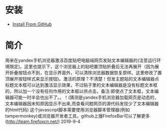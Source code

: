 # 安装
- [Install From GitHub]()
# 简介
用来在yandex手机浏览器激活百度贴吧电脑端网页发贴文本编辑器的(注意运行环境限定)。这里也提示下，这个浏览器上的贴吧置顶贴折叠后无法再展开（因为展开折叠按钮点不到，在显示界面外，可以清除浏览器数据恢复原样。这里修改了置顶展开按钮样式来显示按钮)。激活的原理？不清楚！但发主题贴的文本编辑器点标题文本框可以达到激活显示效果，不过贴子里的文本编辑器是没有标题文本框的，所以加一个没有任何作用的文本框以供点击。备注:即使点了文本框，文本编辑器可能一时半会也出不了。。！(猜测是yandex手机浏览器加载网页是动态的，文本编辑器因未知原因显示不出来,而查看问题网页的源代码发现少了文本编辑器的html代码)   这个javascript脚本需要使用浏览器脚本管理器(例如tampermonkey)或浏览器开发者工具，github上搜FirefoxBar可以了解更多(http://team.firefoxcn.net/)  2019-9-4
